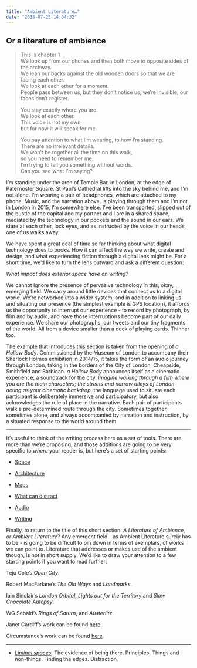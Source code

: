 ```yaml
---
title: "Ambient Literature…"
date: "2015-07-25 14:04:32"
---
```


## Or a literature of ambience

> This is chapter 1  
> We look up from our phones and then both move to opposite sides of the
> archway.  
> We lean our backs against the old wooden doors so that we are facing
> each other.  
> We look at each other for a moment.  
> People pass between us, but they don’t notice us, we’re invisible, our
> faces don’t register.
>
> You stay exactly where you are.  
> We look at each other.  
> This voice is not my own,  
> but for now it will speak for me
>
> You pay attention to what I’m wearing, to how I’m standing.  
> There are no irrelevant details.  
> We won’t be together all the time on this walk,  
> so you need to remember me.  
> I’m trying to tell you something without words.  
> Can you see what I’m saying?

I’m standing under the arch of Temple Bar, in London, at the edge of
Paternoster Square. St Paul’s Cathedral lifts into the sky behind me,
and I’m not alone. I’m wearing a pair of headphones, which are attached
to my phone. Music, and the narration above, is playing through them and
I’m not in London in 2015, I’m somewhere else. I’ve been transported,
slipped out of the bustle of the capital and my partner and I are in a
shared space, mediated by the technology in our pockets and the sound in
our ears. We stare at each other, lock eyes, and as instructed by the
voice in our heads, one of us walks away.

We have spent a great deal of time so far thinking about what digital
technology does to books. How it can affect the way we write, create and
design, and what experiencing fiction through a digital lens might be.
For a short time, we’d like to turn the lens outward and ask a different
question:

*What impact does exterior space have on writing?*

We cannot ignore the presence of pervasive technology in this, okay,
emerging field. We carry around little devices that connect us to a
digital world. We’re networked into a wider system, and in addition to
linking us and situating our presence (the simplest example is GPS
location), it affords us the opportunity to interrupt our experience -
to record by photograph, by film and by audio, and have those
interruptions become part of our daily experience. We share our
photographs, our tweets and our tiny fragments of the world. All from a
device smaller than a deck of playing cards. Thinner too.

The example that introduces this section is taken from the opening of *a
Hollow Body*. Commissioned by the Museum of London to accompany their
Sherlock Holmes exhibition in 2014/15, it takes the form of an audio
journey through London, taking in the borders of the City of London,
Cheapside, Smithfield and Barbican. *a Hollow Body* announces itself as
a cinematic experience, a soundtrack for the city. *Imagine walking
through a film where you are the main characters; the streets and narrow
alleys of London acting as your cinematic backdrop.* the language used
to situate each participant is deliberately immersive and participatory,
but also acknowledges the role of place in the narrative. Each pair of
participants walk a pre-determined route through the city. Sometimes
together, sometimes alone, and always accompanied by narration and
instruction, by a situated response to the world around them.

----

It’s useful to think of the writing process here as a set of tools.
There are more than we’re proposing, and those additions are going to be
very specific to *where* your reader is, but here’s a set of starting
points:

-   [Space](Ambience/Space.html)

-   [Architecture](Ambience/Architecture.html)

-   [Maps](Ambience/Maps.html)

-   [What can distract](Ambience/What_can_distract.html)

-   [Audio](Ambience/Audio.html)

-   [Writing](Ambience/Writing.html)

Finally, to return to the title of this short section. *A Literature of
Ambience, or Ambient Literature*? Any emergent field - as Ambient
Literature surely has to be - is going to be difficult to pin down in
terms of exemplars, of works we can point to. Literature that addresses
or makes use of the ambient though, is not in short supply. We’d like to
draw your attention to a few starting points if you want to read
further:

Teju Cole’s *Open City*.

Robert MacFarlane’s *The Old Ways* and *Landmarks*.

Iain Sinclair’s *London Orbital*, *Lights out for the Territory* and *Slow Chocolate Autopsy*.

WG Sebald’s *Rings of Saturn*, and *Austerlitz*.

Janet Cardiff’s work can be found [here](http://www.cardiffmiller.com/).

Circumstance’s work can be found [here](http://wearecircumstance.com/).

***


- *[Liminal spaces](Ambience/Liminal_spaces.html)*. The evidence of being there. Principles. Things and non-things. Finding the edges. Distraction.
